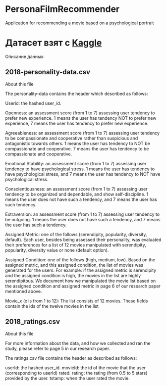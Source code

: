 # PersonaFilmRecommender
Application for recommending a movie based on a psychological portrait

# Датасет взят с [Kaggle](https://www.kaggle.com/datasets/arslanali4343/top-personality-dataset/data)
Описание данных:
## 2018-personality-data.csv

About this file

The personality-data contains the header which described as follows:

Userid: the hashed user_id.

Openness: an assessment score (from 1 to 7) assessing user tendency to prefer new experience. 1 means the user has tendency NOT to prefer new experience, 7 means the user has tendency to prefer new experience.

Agreeableness: an assessment score (from 1 to 7) assessing user tendency to be compassionate and cooperative rather than suspicious and antagonistic towards others. 1 means the user has tendency to NOT be compassionate and cooperative. 7 means the user has tendency to be compassionate and cooperative.

Emotional Stability: an assessment score (from 1 to 7) assessing user tendency to have psychological stress. 1 means the user has tendency to have psychological stress, and 7 means the user has tendency to NOT have psychological stress.

Conscientiousness: an assessment score (from 1 to 7) assessing user tendency to be organized and dependable, and show self-discipline. 1 means the user does not have such a tendency, and 7 means the user has such tendency.

Extraversion: an assessment score (from 1 to 7) assessing user tendency to be outgoing. 1 means the user does not have such a tendency, and 7 means the user has such a tendency.

Assigned Metric: one of the follows (serendipity, popularity, diversity, default). Each user, besides being assessed their personality, was evaluated their preferences for a list of 12 movies manipulated with serendipity, popularity, diversity value or none (default option).

Assigned Condition: one of the follows (high, medium, low). Based on the assigned metric, and this assigned condition, the list of movies was generated for the users. For example: if the assigned metric is serendipity and the assigned condition is high, the movies in the list are highly serendipitous. We document how we manipulated the movie list based on the assigned condition and assigned metric in page 6 of our research paper mentioned above.

Movie_x (x is from 1 to 12): The list consists of 12 movies. These fields contain the ids of the twelve movies in the list

## 2018_ratings.csv

About this file

For more information about the data, and how we collected and ran the study, please refer to page 5 in our research paper.

The ratings.csv file contains the header as described as follows:

userId: the hashed user_id.
movieId: the id of the movie that the user (corresponding to userId) rated.
rating: the rating (from 0.5 to 5 stars) provided by the user.
tstamp: when the user rated the movie.
